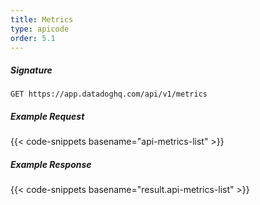 ```yaml
---
title: Metrics
type: apicode
order: 5.1
---
```


##### Signature
`GET https://app.datadoghq.com/api/v1/metrics`
##### Example Request
{{< code-snippets basename="api-metrics-list" >}}
##### Example Response
{{< code-snippets basename="result.api-metrics-list" >}}